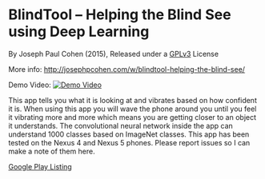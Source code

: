 # BlindTool – Helping the Blind See using Deep Learning

By Joseph Paul Cohen (2015), Released under a [GPLv3](https://www.gnu.org/licenses/gpl.html) License

More info: http://josephpcohen.com/w/blindtool-helping-the-blind-see/

Demo Video:
[![Demo Video](https://img.youtube.com/vi/UHUC4ueEiwM/0.jpg)](https://www.youtube.com/watch?v=UHUC4ueEiwM)

This app tells you what it is looking at and vibrates based on how confident it is. When using this app you will wave the phone around you until you feel it vibrating more and more which means you are getting closer to an object it understands.
The convolutional neural network inside the app can understand 1000 classes based on ImageNet classes. This app has been tested on the Nexus 4 and Nexus 5 phones. Please report issues so I can make a note of them here.

[Google Play Listing](https://play.google.com/store/apps/details?id=the.blindtool)
